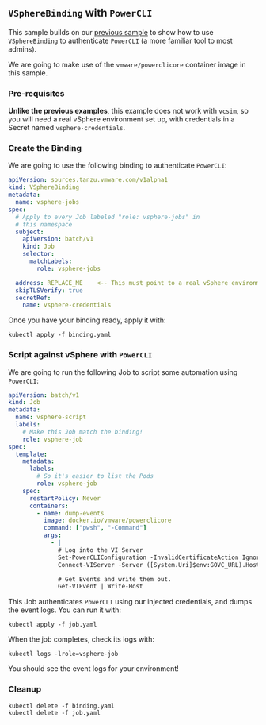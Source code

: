 ## `VSphereBinding` with `PowerCLI`

This sample builds on our [previous sample](../govc/README.md) to show how to
use `VSphereBinding` to authenticate `PowerCLI` (a more familiar tool to most
admins).

We are going to make use of the `vmware/powerclicore` container image in this
sample.

### Pre-requisites

**Unlike the previous examples**, this example does not work with `vcsim`, so
you will need a real vSphere environment set up, with credentials in a Secret
named `vsphere-credentials`.

### Create the Binding

We are going to use the following binding to authenticate `PowerCLI`:

```yaml
apiVersion: sources.tanzu.vmware.com/v1alpha1
kind: VSphereBinding
metadata:
  name: vsphere-jobs
spec:
  # Apply to every Job labeled "role: vsphere-jobs" in
  # this namespace
  subject:
    apiVersion: batch/v1
    kind: Job
    selector:
      matchLabels:
        role: vsphere-jobs

  address: REPLACE_ME    <-- This must point to a real vSphere environment.
  skipTLSVerify: true
  secretRef:
    name: vsphere-credentials
```

Once you have your binding ready, apply it with:

```shell
kubectl apply -f binding.yaml
```

### Script against vSphere with `PowerCLI`

We are going to run the following Job to script some automation using
`PowerCLI`:

```yaml
apiVersion: batch/v1
kind: Job
metadata:
  name: vsphere-script
  labels:
    # Make this Job match the binding!
    role: vsphere-job
spec:
  template:
    metadata:
      labels:
        # So it's easier to list the Pods
        role: vsphere-job
    spec:
      restartPolicy: Never
      containers:
        - name: dump-events
          image: docker.io/vmware/powerclicore
          command: ["pwsh", "-Command"]
          args:
            - |
              # Log into the VI Server
              Set-PowerCLIConfiguration -InvalidCertificateAction Ignore -Confirm:$false | Out-Null
              Connect-VIServer -Server ([System.Uri]$env:GOVC_URL).Host -User $env:GOVC_USERNAME -Password $env:GOVC_PASSWORD

              # Get Events and write them out.
              Get-VIEvent | Write-Host
```

This Job authenticates `PowerCLI` using our injected credentials, and dumps the
event logs. You can run it with:

```shell
kubectl apply -f job.yaml
```

When the job completes, check its logs with:

```shell
kubectl logs -lrole=vsphere-job
```

You should see the event logs for your environment!

### Cleanup

```shell
kubectl delete -f binding.yaml
kubectl delete -f job.yaml
```
